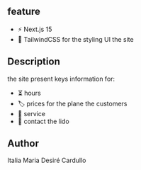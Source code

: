 ## feature
 - ⚡️ Next.js 15
 - 🎨 TailwindCSS for the styling UI the site
 
## Description
the site present keys information for:
 - ⏳ hours
 - 🏷️ prices for the plane the customers
 - 💪 service 
 - 📇 contact the lido

## Author
 Italia Maria Desiré Cardullo

